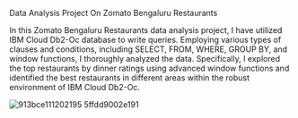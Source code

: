 Data Analysis Project On Zomato Bengaluru Restaurants

In this Zomato Bengaluru Restaurants data analysis project, I have utilized IBM Cloud Db2-Oc database to write queries. Employing various types of clauses and conditions, including SELECT, FROM, WHERE, GROUP BY, and window functions, I thoroughly analyzed the data. Specifically, I explored the top restaurants by dinner ratings using advanced window functions and identified the best restaurants in different areas within the robust environment of IBM Cloud Db2-Oc.


![913bce111202195 5ffdd9002e191](https://github.com/Vj-r12/Zomato-Bengaluru-Restaurants-Analysis/assets/123143472/25978272-0491-4e93-a290-f3efa47f0db4)
